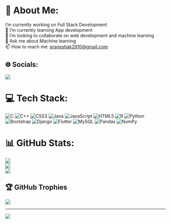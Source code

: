 # 💫 About Me:
I’m currently working on Full Stack Development<br>🌱 I’m currently learning App development<br>👯 I’m looking to collaborate on web development and machine learning<br>💬 Ask me about Machine learning<br>📫 How to reach me: praneshak2910@gmail.com<br>


## 🌐 Socials:

<a href="https://www.linkedin.com/in/pranesh-a-k-182544287/"><img src="https://img.shields.io/badge/LinkedIn-%230077B5.svg?logo=linkedin&logoColor=white"></a>

# 💻 Tech Stack:
![C](https://img.shields.io/badge/c-%2300599C.svg?style=for-the-badge&logo=c&logoColor=white) ![C++](https://img.shields.io/badge/c++-%2300599C.svg?style=for-the-badge&logo=c%2B%2B&logoColor=white) ![CSS3](https://img.shields.io/badge/css3-%231572B6.svg?style=for-the-badge&logo=css3&logoColor=white) ![Java](https://img.shields.io/badge/java-%23ED8B00.svg?style=for-the-badge&logo=java&logoColor=white) ![JavaScript](https://img.shields.io/badge/javascript-%23323330.svg?style=for-the-badge&logo=javascript&logoColor=%23F7DF1E) ![HTML5](https://img.shields.io/badge/html5-%23E34F26.svg?style=for-the-badge&logo=html5&logoColor=white) ![R](https://img.shields.io/badge/r-%23276DC3.svg?style=for-the-badge&logo=r&logoColor=white) ![Python](https://img.shields.io/badge/python-3670A0?style=for-the-badge&logo=python&logoColor=ffdd54) ![Bootstrap](https://img.shields.io/badge/bootstrap-%23563D7C.svg?style=for-the-badge&logo=bootstrap&logoColor=white) ![Django](https://img.shields.io/badge/django-%23092E20.svg?style=for-the-badge&logo=django&logoColor=white) ![Flutter](https://img.shields.io/badge/Flutter-%2302569B.svg?style=for-the-badge&logo=Flutter&logoColor=white) ![MySQL](https://img.shields.io/badge/mysql-%2300f.svg?style=for-the-badge&logo=mysql&logoColor=white) ![Pandas](https://img.shields.io/badge/pandas-%23150458.svg?style=for-the-badge&logo=pandas&logoColor=white) ![NumPy](https://img.shields.io/badge/numpy-%23013243.svg?style=for-the-badge&logo=numpy&logoColor=white)
# 📊 GitHub Stats:
![](https://github-readme-stats.vercel.app/api?username=Pranesh-ak&theme=jolly&hide_border=false&include_all_commits=false&count_private=false)<br/>
![](https://github-readme-streak-stats.herokuapp.com/?user=Pranesh-ak&theme=jolly&hide_border=false)<br/>
![](https://github-readme-stats.vercel.app/api/top-langs/?username=Pranesh-ak&theme=jolly&hide_border=false&include_all_commits=false&count_private=false&layout=compact)

## 🏆 GitHub Trophies
![](https://github-profile-trophy.vercel.app/?username=Pranesh-ak&theme=radical&no-frame=false&no-bg=false&margin-w=4)

---
[![](https://visitcount.itsvg.in/api?id=Pranesh-ak&icon=0&color=5)](https://visitcount.itsvg.in)

<!-- Proudly created with GPRM ( https://gprm.itsvg.in ) -->
